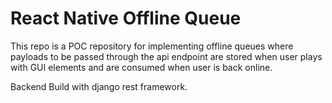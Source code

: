 # React Native Offline Queue

This repo is a POC repository for implementing offline queues where payloads
to be passed through the api endpoint are stored when user plays with GUI elements
and are consumed when user is back online.


Backend Build with django rest framework.
